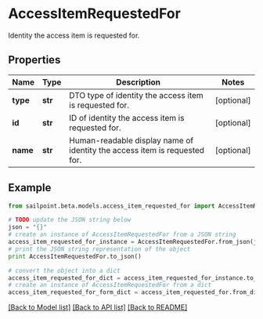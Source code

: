 # AccessItemRequestedFor

Identity the access item is requested for.

## Properties
Name | Type | Description | Notes
------------ | ------------- | ------------- | -------------
**type** | **str** | DTO type of identity the access item is requested for. | [optional] 
**id** | **str** | ID of identity the access item is requested for. | [optional] 
**name** | **str** | Human-readable display name of identity the access item is requested for. | [optional] 

## Example

```python
from sailpoint.beta.models.access_item_requested_for import AccessItemRequestedFor

# TODO update the JSON string below
json = "{}"
# create an instance of AccessItemRequestedFor from a JSON string
access_item_requested_for_instance = AccessItemRequestedFor.from_json(json)
# print the JSON string representation of the object
print AccessItemRequestedFor.to_json()

# convert the object into a dict
access_item_requested_for_dict = access_item_requested_for_instance.to_dict()
# create an instance of AccessItemRequestedFor from a dict
access_item_requested_for_form_dict = access_item_requested_for.from_dict(access_item_requested_for_dict)
```
[[Back to Model list]](../README.md#documentation-for-models) [[Back to API list]](../README.md#documentation-for-api-endpoints) [[Back to README]](../README.md)


